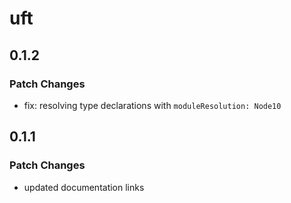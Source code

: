 # uft

## 0.1.2

### Patch Changes

- fix: resolving type declarations with `moduleResolution: Node10`

## 0.1.1

### Patch Changes

- updated documentation links
